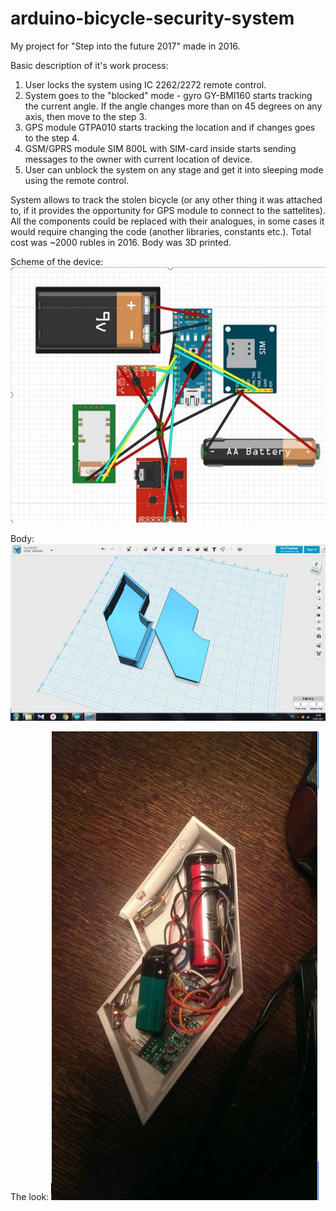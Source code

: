 # arduino-bicycle-security-system
My project for "Step into the future 2017" made in 2016.

Basic description of it's work process:
1. User locks the system using IC 2262/2272 remote control.
2. System goes to the "blocked" mode - gyro GY-BMI160 starts tracking the current angle. If the angle changes more than on 45 degrees on any axis, then move to the step 3.
3. GPS module GTPA010 starts tracking the location and if changes goes to the step 4.
4. GSM/GPRS module SIM 800L with SIM-card inside starts sending messages to the owner with current location of device.
5. User can unblock the system on any stage and get it into sleeping mode using the remote control.

System allows to track the stolen bicycle (or any other thing it was attached to, if it provides the opportunity for GPS module to connect to the sattelites). All the components could be replaced with their analogues, in some cases it would require changing the code (another libraries, constants etc.). Total cost was ~2000 rubles in 2016. Body was 3D printed.

Scheme of the device:
![alt-текст](https://github.com/uberpup/arduino-bicycle-security-system/blob/master/img1.png "Prototype Scheme")

Body:
![alt-текст](https://github.com/uberpup/arduino-bicycle-security-system/blob/master/img2.png "Body in Autodesk")

The look:
![alt-текст](https://github.com/uberpup/arduino-bicycle-security-system/blob/master/img3.png "Look inside")
